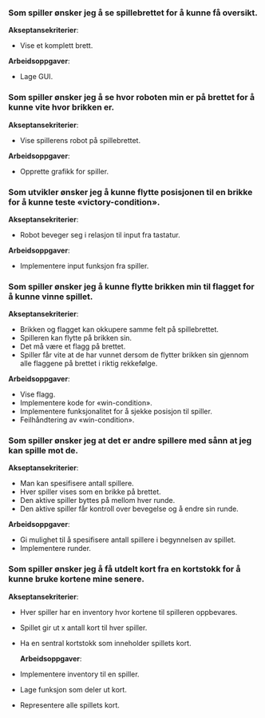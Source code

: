 
### Som spiller ønsker jeg å se spillebrettet for å kunne få oversikt.

**Akseptansekriterier**:

- Vise et komplett brett.

**Arbeidsoppgaver**:

- Lage GUI.

### Som spiller ønsker jeg å se hvor roboten min er på brettet for å kunne vite hvor brikken er.

**Akseptansekriterier**:

- Vise spillerens robot på spillebrettet.

**Arbeidsoppgaver**:

- Opprette grafikk for spiller.

### Som utvikler ønsker jeg å kunne flytte posisjonen til en brikke for å kunne teste «victory-condition».

**Akseptansekriterier**:

- Robot beveger seg i relasjon til input fra tastatur.

**Arbeidsoppgaver**:

- Implementere input funksjon fra spiller.

### Som spiller ønsker jeg å kunne flytte brikken min til flagget for å kunne vinne spillet.

**Akseptansekriterier**:

- Brikken og flagget kan okkupere samme felt på spillebrettet.
- Spilleren kan flytte på brikken sin.
- Det må være et flagg på brettet.
- Spiller får vite at de har vunnet dersom de flytter brikken sin gjennom alle flaggene på brettet i riktig rekkefølge.

**Arbeidsoppgaver**:

- Vise flagg.
- Implementere kode for «win-condition».
- Implementere funksjonalitet for å sjekke posisjon til spiller.
- Feilhåndtering av «win-condition».


### Som spiller ønsker jeg at det er andre spillere med sånn at jeg kan spille mot de.

**Akseptansekriterier**:

- Man kan spesifisere antall spillere.
- Hver spiller vises som en brikke på brettet.
- Den aktive spiller byttes på mellom hver runde.
- Den aktive spiller får kontroll over bevegelse og å endre sin runde.

**Arbeidsoppgaver**:

- Gi mulighet til å spesifisere antall spillere i begynnelsen av spillet.
- Implementere runder.

### Som spiller ønsker jeg å få utdelt kort fra en kortstokk for å kunne bruke kortene mine senere.

**Akseptansekriterier**:

- Hver spiller har en inventory hvor kortene til spilleren oppbevares.
- Spillet gir ut x antall kort til hver spiller.
- Ha en sentral kortstokk som inneholder spillets kort.

  **Arbeidsoppgaver**:

- Implementere inventory til en spiller.
- Lage funksjon som deler ut kort.
- Representere alle spillets kort.
